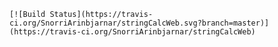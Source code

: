 	[![Build Status](https://travis-ci.org/SnorriArinbjarnar/stringCalcWeb.svg?branch=master)](https://travis-ci.org/SnorriArinbjarnar/stringCalcWeb)

